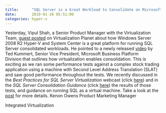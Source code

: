 ```yaml
---
title:      "SQL Server is a Great Workload to Consolidate on Microsoft Virtualization"
date:       2010-01-26 05:51:00
categories: hyper-v
---
```

Yesterday, Vipul Shah, a Senior Product Manager with the Virtualization Team, [guest posted](http://blogs.technet.com/virtplanet/archive/2010/01/26/guest-blog-sql-server-consolidation-with-microsoft-virtualization.aspx) on Virtualization Planet about how Windows Server 2008 R2 Hyper-V and System Center is a great platform for running SQL Server consolidated workloads. He pointed to a newly released [video](http://www.microsoft.com/sqlserver/2008/en/us/server-consolidation.aspx) by Ted Kummert, Senior Vice President, Microsoft Business Platform Division that outlines how virtualization enables consolidation. This is exciting as we ran some performance tests against a complex stock trading application using a machine with Second Level Address Translation (SLAT) and saw good performance throughout the tests. We recently discussed in the _Best Practices for SQL Server Virtualization_ webcast (click [here](http://msevents.microsoft.com/CUI/WebCastEventDetails.aspx?EventID=1032428764&EventCategory=5&culture=en-US&CountryCode=US)) and in the _SQL Server Consolidation Guidance_ (click [here](http://msdn.microsoft.com/en-us/library/ee819082.aspx)) the results of those tests, and guidance on running SQL as a virtual machine. Take a look at the [post](http://blogs.technet.com/virtplanet/archive/2010/01/26/guest-blog-sql-server-consolidation-with-microsoft-virtualization.aspx) for more details. Kenon Owens Product Marketing Manager 

Integrated Virtualization
